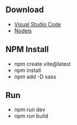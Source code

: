 ## Download
- [Visual Studio Code](https://code.visualstudio.com/)
- [Nodejs](https://nodejs.org/en/)

## NPM Install
- npm create vite@latest
- npm install
- npm add -D sass

## Run
- npm run dev
- npm run build